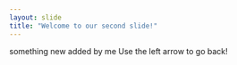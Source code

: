 ```yaml
---
layout: slide
title: "Welcome to our second slide!"
---
```

something new added by me
Use the left arrow to go back!
